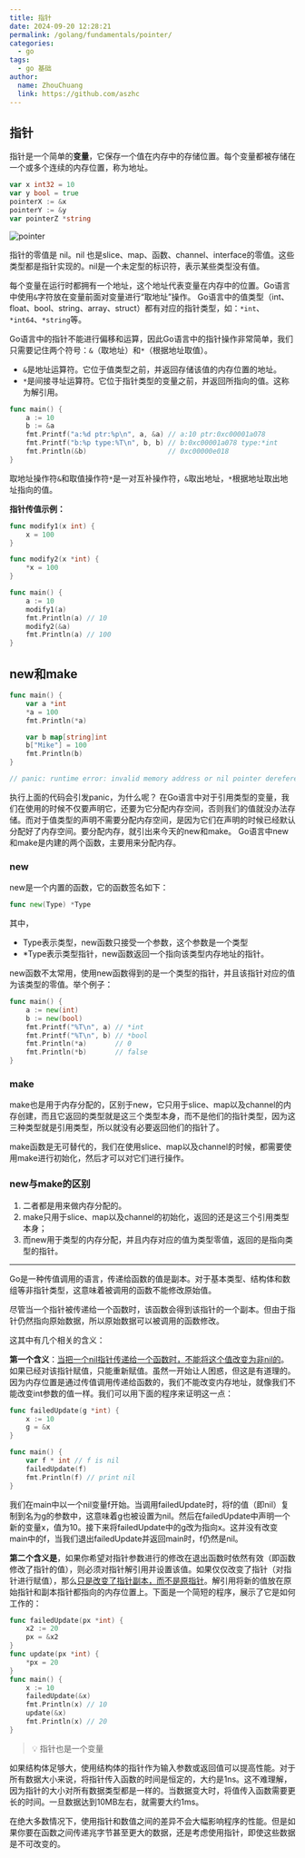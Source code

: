```yaml
---
title: 指针
date: 2024-09-20 12:28:21
permalink: /golang/fundamentals/pointer/
categories:
  - go
tags:
  - go 基础
author: 
  name: ZhouChuang
  link: https://github.com/aszhc
---
```


## 指针

指针是一个简单的**变量**，它保存一个值在内存中的存储位置。每个变量都被存储在一个或多个连续的内存位置，称为地址。

```go
var x int32 = 10
var y bool = true
pointerX := &x
pointerY := &y
var pointerZ *string
```

![pointer](http://cdn.zhouchuang.site/img/20240920094931.png)

指针的零值是 nil。nil 也是slice、map、函数、channel、interface的零值。这些类型都是指针实现的。nil是一个未定型的标识符，表示某些类型没有值。

每个变量在运行时都拥有一个地址，这个地址代表变量在内存中的位置。Go语言中使用`&`字符放在变量前面对变量进行“取地址”操作。 Go语言中的值类型（int、float、bool、string、array、struct）都有对应的指针类型，如：`*int`、`*int64`、`*string`等。

Go语言中的指针不能进行偏移和运算，因此Go语言中的指针操作非常简单，我们只需要记住两个符号：`&`（取地址）和`*`（根据地址取值）。

* `&`是地址运算符。它位于值类型之前，并返回存储该值的内存位置的地址。
* `*`是间接寻址运算符。它位于指针类型的变量之前，并返回所指向的值。这称为解引用。

```go
func main() {
	a := 10
	b := &a
	fmt.Printf("a:%d ptr:%p\n", a, &a) // a:10 ptr:0xc00001a078
	fmt.Printf("b:%p type:%T\n", b, b) // b:0xc00001a078 type:*int
	fmt.Println(&b)                    // 0xc00000e018
}
```

取地址操作符`&`和取值操作符`*`是一对互补操作符，`&`取出地址，`*`根据地址取出地址指向的值。

**指针传值示例：**

```go
func modify1(x int) {
	x = 100
}

func modify2(x *int) {
	*x = 100
}

func main() {
	a := 10
	modify1(a)
	fmt.Println(a) // 10
	modify2(&a)
	fmt.Println(a) // 100
}
```

## new和make

```go
func main() {
	var a *int
	*a = 100
	fmt.Println(*a)

	var b map[string]int
	b["Mike"] = 100
	fmt.Println(b)
}

// panic: runtime error: invalid memory address or nil pointer dereference
```

执行上面的代码会引发panic，为什么呢？ 在Go语言中对于引用类型的变量，我们在使用的时候不仅要声明它，还要为它分配内存空间，否则我们的值就没办法存储。而对于值类型的声明不需要分配内存空间，是因为它们在声明的时候已经默认分配好了内存空间。要分配内存，就引出来今天的new和make。 Go语言中new和make是内建的两个函数，主要用来分配内存。

### new

new是一个内置的函数，它的函数签名如下：

```go
func new(Type) *Type
```

其中，

- Type表示类型，new函数只接受一个参数，这个参数是一个类型
- *Type表示类型指针，new函数返回一个指向该类型内存地址的指针。

new函数不太常用，使用new函数得到的是一个类型的指针，并且该指针对应的值为该类型的零值。举个例子：

```go
func main() {
	a := new(int)
	b := new(bool)
	fmt.Printf("%T\n", a) // *int
	fmt.Printf("%T\n", b) // *bool
	fmt.Println(*a)       // 0
	fmt.Println(*b)       // false
}	
```

### make

make也是用于内存分配的，区别于new，它只用于slice、map以及channel的内存创建，而且它返回的类型就是这三个类型本身，而不是他们的指针类型，因为这三种类型就是引用类型，所以就没有必要返回他们的指针了。

make函数是无可替代的，我们在使用slice、map以及channel的时候，都需要使用make进行初始化，然后才可以对它们进行操作。

### new与make的区别

1. 二者都是用来做内存分配的。
2. make只用于slice、map以及channel的初始化，返回的还是这三个引用类型本身；
3. 而new用于类型的内存分配，并且内存对应的值为类型零值，返回的是指向类型的指针。

---

Go是一种传值调用的语言，传递给函数的值是副本。对于基本类型、结构体和数组等非指针类型，这意味着被调用的函数不能修改原始值。

尽管当一个指针被传递给一个函数时，该函数会得到该指针的一个副本。但由于指针仍然指向原始数据，所以原始数据可以被调用的函数修改。

这其中有几个相关的含义：

**第一个含义**：<u>当把一个nil指针传递给一个函数时，不能将这个值改变为非nil的</u>。如果已经对该指针赋值，只能重新赋值。虽然一开始让人困惑，但这是有道理的。因为内存位置是通过传值调用传递给函数的，我们不能改变内存地址，就像我们不能改变int参数的值一样。我们可以用下面的程序来证明这一点：

```go
func failedUpdate(g *int) {
    x := 10
    g = &x
}

func main() {
    var f * int // f is nil
    failedUpdate(f)
    fmt.Println(f) // print nil
}
```

我们在main中以一个nil变量f开始。当调用failedUpdate时，将f的值（即nil）复制到名为g的参数中，这意味着g也被设置为nil。然后在failedUpdate中声明一个新的变量x，值为10。接下来将failedUpdate中的g改为指向x。这并没有改变main中的f，当我们退出failedUpdate并返回main时，f仍然是nil。

**第二个含义是**，如果你希望对指针参数进行的修改在退出函数时依然有效（即函数修改了指针的值），则必须对指针解引用并设置该值。如果仅仅改变了指针（对指针进行赋值），那么<u>只是改变了指针副本，而不是原指针</u>。解引用将新的值放在原始指针和副本指针都指向的内存位置上。下面是一个简短的程序，展示了它是如何工作的：

```go
func failedUpdate(px *int) {
    x2 := 20
    px = &x2
}
func update(px *int) {
    *px = 20
}
func main() {
    x := 10
    failedUpdate(&x)
    fmt.Println(x) // 10
    update(&x)
    fmt.Println(x) // 20
}
```

> 💡 指针也是一个变量



如果结构体足够大，使用结构体的指针作为输入参数或返回值可以提高性能。对于所有数据大小来说，将指针传入函数的时间是恒定的，大约是1ns。这不难理解，因为指针的大小对所有数据类型都是一样的。当数据变大时，将值传入函数需要更长的时间。一旦数据达到10MB左右，就需要大约1ms。

在绝大多数情况下，使用指针和数值之间的差异不会大幅影响程序的性能。但是如果你要在函数之间传递兆字节甚至更大的数据，还是考虑使用指针，即使这些数据是不可改变的。
